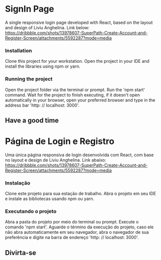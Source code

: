 # SignIn Page

A single responsive login page developed with React, based on the layout and design of Liviu Anghelina. Link below:
https://dribbble.com/shots/13978607-SuperPath-Create-Account-and-Register-Screen/attachments/5592287?mode=media

### Installation

Clone this project for your workstation. Open the project in your IDE and install the libraries using npm or yarn.

### Running the project

Open the project folder via the terminal or prompt. Run the 'npm start' command. Wait for the project to finish executing, if it doesn't open automatically in your browser, open your preferred browser and type in the address bar 'http: // localhost: 3000'.

## Have a good time

# Página de Login e Registro

Uma única página responsiva de login desenvolvida com React, com base no layout e design de Liviu Anghelina. Link abaixo:
https://dribbble.com/shots/13978607-SuperPath-Create-Account-and-Register-Screen/attachments/5592287?mode=media

### Instalação

Clone este projeto para sua estação de trabalho. Abra o projeto em seu IDE e instale as bibliotecas usando npm ou yarn.

### Executando o projeto

Abra a pasta do projeto por meio do terminal ou prompt. Execute o comando 'npm start'. Aguarde o término da execução do projeto, caso ele não abra automaticamente em seu navegador, abra o navegador de sua preferência e digite na barra de endereço 'http: // localhost: 3000'.

## Divirta-se
